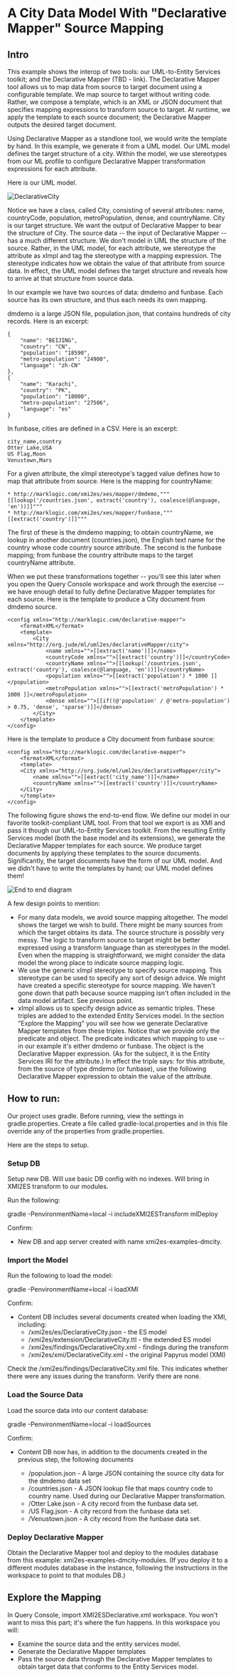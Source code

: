 # A City Data Model With "Declarative Mapper" Source Mapping

## Intro
This example shows the interop of two tools: our UML-to-Entity Services toolkit; and the Declarative Mapper (TBD - link). The Declarative Mapper tool allows us to map data from source to target document using a configurable template. We map source to target without writing code. Rather, we compose a template, which is an XML or JSON document that specifies mapping expressions to transform source to target. At runtime, we apply the template to each source document; the Declarative Mapper outputs the desired target document.

Using Declarative Mapper as a standlone tool, we would write the template by hand. In this example, we generate it from a UML model. Our UML model defines the target structure of a city. Within the model, we use stereotypes from our ML profile to configure Declarative Mapper transformation expressions for each attribute. 

Here is our UML model. 

![DeclarativeCity](../umlModels/DeclarativeCity.png)

Notice we have a class, called City, consisting of several attributes: name, countryCode, population, metroPopulation, dense, and countryName. City is our target structure. We want the output of Declarative Mapper to bear the structure of City. The source data -- the input of Declarative Mapper -- has a much different structure. We don't model in UML the structure of the source. Rather, in the UML model, for each attribute, we stereotype the attribute as xImpl and tag the stereotype with a mapping expression. The stereotype indicates how we obtain the value of that attribute from source data. In effect, the UML model defines the target structure and reveals how to arrive at that structure from source data. 

In our example we have two sources of data: dmdemo and funbase. Each source has its own structure, and thus each needs its own mapping. 

dmdemo is a large JSON file, population.json, that contains hundreds of city records. Here is an excerpt:

	{
        "name": "BEIJING",
        "country": "CN",
        "population": "18590",
        "metro-population": "24900",
        "language": "zh-CN"
    },
    {
        "name": "Karachi",
        "country": "PK",
        "population": "18000",
        "metro-population": "27506",
        "language": "es"
    }

In funbase, cities are defined in a CSV. Here is an excerpt:

	city_name,country
	Otter Lake,USA
	US Flag,Moon
	Venustown,Mars

For a given attribute, the xImpl stereotype's tagged value defines how to map that attribute from source. Here is the mapping for countryName:

	* http://marklogic.com/xmi2es/xes/mapper/dmdemo,"""[[lookup('/countries.json', extract('country'), coalesce(@language, 'en'))]]"""
	* http://marklogic.com/xmi2es/xes/mapper/funbase,"""[[extract('country')]]"""

The first of these is the dmdemo mapping; to obtain countryName, we lookup in another document (countries.json), the English text name for the country whose code country source attribute. The second is the funbase mapping; from funbase the country attribute maps to the target countryName attribute.

When we put these transformations together -- you'll see this later when you open the Query Console workspace and work through the exercise -- we have enough detail to fully define Declarative Mapper templates for each source. Here is the template to produce a City document from dmdemo source. 

	<config xmlns="http://marklogic.com/declarative-mapper">
		<format>XML</format>
		<template>
			<City xmlns="http://org.jude/ml/uml2es/declarativeMapper/city">
				<name xmlns="">[[extract('name')]]</name>
				<countryCode xmlns="">[[extract('country')]]</countryCode>
				<countryName xmlns="">[[lookup('/countries.json', extract('country'), coalesce(@language, 'en'))]]</countryName>
				<population xmlns="">[[extract('population') * 1000 ]]</population>
				<metroPopulation xmlns="">[[extract('metroPopulation') * 1000 ]]</metroPopulation>
				<dense xmlns="">[[if((@'population' / @'metro-population') > 0.75, 'dense', 'sparse')]]</dense>
			</City>
		</template>
	</config>

Here is the template to produce a City document from funbase source:

	<config xmlns="http://marklogic.com/declarative-mapper">
		<format>XML</format>
		<template>
		<City xmlns="http://org.jude/ml/uml2es/declarativeMapper/city">
			<name xmlns="">[[extract('city_name')]]</name>
			<countryName xmlns="">[[extract('country')]]</countryName>
		</City>
		</template>
	</config>

The following figure shows the end-to-end flow. We define our model in our favorite toolkit-compliant UML tool. From that tool we export is as XMI and pass it though our UML-to-Entity Services toolkit. From the resulting Entity Services model (both the base model and its extensions), we generate the Declarative Mapper templates for each source. We produce target documents by applying these templates to the source documents. Significantly, the target documents have the form of our UML model. And we didn't have to write the templates by hand; our UML model defines them!

![End to end diagram](./end2end.png)


A few design points to mention:
- For many data models, we avoid source mapping altogether. The model shows the target we wish to build. There might be many sources from which the target obtains its data. The source structure is possibly very messy. The logic to transform source to target might be better expressed using a transform language than as stereotypes in the model. Even when the mapping is straightforward, we might consider the data model the wrong place to indicate source mapping logic. 
- We use the generic xImpl stereotype to specify source mapping. This stereotype can be used to specify any sort of design advice. We might have created a specific stereotype for source mapping. We haven't gone down that path because source mapping isn't often included in the data model artifact. See previous point.
- xImpl allows us to specify design advice as semantic triples. These triples are added to the extended Entity Services model. In the section "Explore the Mapping" you will see how we generate Declarative Mapper templates from these triples. Notice that we provide only the predicate and object. The predicate indicates which mapping to use -- in our example it's either dmdemo or funbase. The object is the Declarative Mapper expression. (As for the subject, it is the Entity Services IRI for the attribute.) In effect the triple says: for this attribute, from the source of type dmdemo (or funbase), use the following Declarative Mapper expression to obtain the value of the attribute.

## How to run:

Our project uses gradle. Before running, view the settings in gradle.properties. Create a file called gradle-local.properties and in this file override any of the properties from gradle.properties.

Here are the steps to setup.

### Setup DB
Setup new DB. Will use basic DB config with no indexes. Will bring in XMI2ES transform to our modules.

Run the following:

gradle -PenvironmentName=local -i includeXMI2ESTransform mlDeploy

Confirm:
- New DB and app server created with name xmi2es-examples-dmcity.

### Import the Model

Run the following to load the model:

gradle -PenvironmentName=local -i loadXMI

Confirm:
- Content DB includes several documents created when loading the XMI, including:
	* /xmi2es/es/DeclarativeCity.json - the ES model
	* /xmi2es/extension/DeclarativeCity.ttl - the extended ES model
	* /xmi2es/findings/DeclarativeCity.xml - findings during the transform
	* /xmi2es/xmi/DeclarativeCity.xml - the original Papyrus model (XMI)

Check the /xmi2es/findings/DeclarativeCity.xml file. This indicates whether there were any issues during the transform. Verify there are none.

### Load the Source Data

Load the source data into our content database:

gradle -PenvironmentName=local -i loadSources

Confirm:
- Content DB now has, in addition to the documents created in the previous step, the following documents

	* /population.json - A large JSON containing the source city data for the dmdemo data set
	* /countries.json - A JSON lookup file that maps country code to country name. Used during our Declarative Mapper transformation.
	* /Otter Lake.json - A city record from the funbase data set.
	* /US Flag.json - A city record from the funbase data set.
	* /Venustown.json - A city record from the funbase data set.

### Deploy Declarative Mapper

Obtain the Declarative Mapper tool and deploy to the modules database from this example: xmi2es-examples-dmcity-modules. (If you deploy it to a different modules database in the instance, following the instructions in the workspace to point to that modules DB.)

## Explore the Mapping
In Query Console, import XMI2ESDeclarative.xml workspace. You won't want to miss this part; it's where the fun happens. In this workspace you will: 
- Examine the source data and the entity services model.
- Generate the Declarative Mapper templates
- Pass the source data through the Declarative Mapper templates to obtain target data that conforms to the Entity Services model.
